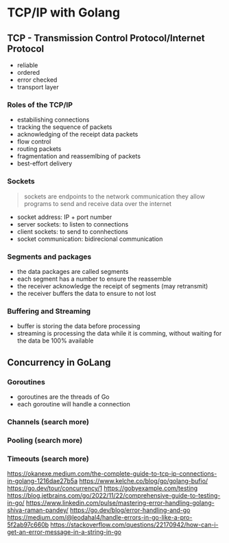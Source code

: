 # TCP/IP with Golang
## TCP - Transmission Control Protocol/Internet Protocol
- reliable
- ordered
- error checked
- transport layer

### Roles of the TCP/IP
- estabilishing connections
- tracking the sequence of packets
- acknowledging of the receipt data packets
- flow control
- routing packets
- fragmentation and reassemlbing of packets
- best-effort delivery

### Sockets
> sockets are endpoints to the network communication
> they allow programs to send and receive data over the internet

- socket address: IP + port number
- server sockets: to listen to connections
- client sockets: to send to connhections
- socket communication: bidirecional communication

### Segments and packages
- the data packages are called segments
- each segment has a number to ensure the reassemble
- the receiver acknowledge the receipt of segments (may retransmit)
- the receiver buffers the data to ensure to not lost

### Buffering and Streaming
- buffer is storing the data before processing
- streaming is processing the data while it is comming, without waiting for the data be 100% available

## Concurrency in GoLang
### Goroutines
- goroutines are the threads of Go
- each goroutine will handle a connection

### Channels (search more)
### Pooling (search more)
### Timeouts (search more)




https://okanexe.medium.com/the-complete-guide-to-tcp-ip-connections-in-golang-1216dae27b5a
https://www.kelche.co/blog/go/golang-bufio/
https://go.dev/tour/concurrency/1
https://gobyexample.com/testing
https://blog.jetbrains.com/go/2022/11/22/comprehensive-guide-to-testing-in-go/
https://www.linkedin.com/pulse/mastering-error-handling-golang-shiva-raman-pandey/
https://go.dev/blog/error-handling-and-go
https://medium.com/@leodahal4/handle-errors-in-go-like-a-pro-5f2ab97c660b
https://stackoverflow.com/questions/22170942/how-can-i-get-an-error-message-in-a-string-in-go